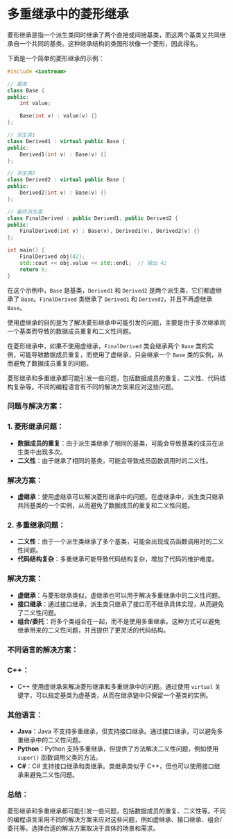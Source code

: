 # 多重继承中的菱形继承

菱形继承是指一个派生类同时继承了两个直接或间接基类，而这两个基类又共同继承自一个共同的基类。这种继承结构的类图形状像一个菱形，因此得名。

下面是一个简单的菱形继承的示例：

```cpp
#include <iostream>

// 基类
class Base {
public:
    int value;

    Base(int v) : value(v) {}
};

// 派生类1
class Derived1 : virtual public Base {
public:
    Derived1(int v) : Base(v) {}
};

// 派生类2
class Derived2 : virtual public Base {
public:
    Derived2(int v) : Base(v) {}
};

// 最终派生类
class FinalDerived : public Derived1, public Derived2 {
public:
    FinalDerived(int v) : Base(v), Derived1(v), Derived2(v) {}
};

int main() {
    FinalDerived obj(42);
    std::cout << obj.value << std::endl;  // 输出 42
    return 0;
}

```

在这个示例中，`Base` 是基类，`Derived1` 和 `Derived2` 是两个派生类，它们都虚继承了 `Base`。`FinalDerived` 类继承了 `Derived1` 和 `Derived2`，并且不再虚继承 `Base`。

使用虚继承的目的是为了解决菱形继承中可能引发的问题，主要是由于多次继承同一个基类而导致的数据成员重复和二义性问题。

在菱形继承中，如果不使用虚继承，`FinalDerived` 类会继承两个 `Base` 类的实例，可能导致数据成员重复，而使用了虚继承，只会继承一个 `Base` 类的实例，从而避免了数据成员重复的问题。

菱形继承和多重继承都可能引发一些问题，包括数据成员的重复、二义性、代码结构复杂等。不同的编程语言有不同的解决方案来应对这些问题。

### 问题与解决方案：

### 1. 菱形继承问题：

- **数据成员的重复**：由于派生类继承了相同的基类，可能会导致基类的成员在派生类中出现多次。
- **二义性**：由于继承了相同的基类，可能会导致成员函数调用时的二义性。

### 解决方案：

- **虚继承**：使用虚继承可以解决菱形继承中的问题。在虚继承中，派生类只继承共同基类的一个实例，从而避免了数据成员的重复和二义性问题。

### 2. 多重继承问题：

- **二义性**：由于一个派生类继承了多个基类，可能会出现成员函数调用时的二义性问题。
- **代码结构复杂**：多重继承可能导致代码结构复杂，增加了代码的维护难度。

### 解决方案：

- **虚继承**：与菱形继承类似，虚继承也可以用于解决多重继承中的二义性问题。
- **接口继承**：通过接口继承，派生类只继承了接口而不继承具体实现，从而避免了二义性问题。
- **组合/委托**：将多个类组合在一起，而不是使用多重继承。这种方式可以避免继承带来的二义性问题，并且提供了更灵活的代码结构。

### 不同语言的解决方案：

### C++：

- C++ 使用虚继承来解决菱形继承和多重继承中的问题。通过使用 `virtual` 关键字，可以指定基类为虚基类，从而在继承链中只保留一个基类的实例。

### 其他语言：

- **Java**：Java 不支持多重继承，但支持接口继承。通过接口继承，可以避免多重继承中的二义性问题。
- **Python**：Python 支持多重继承，但提供了方法解决二义性问题，例如使用 `super()` 函数调用父类的方法。
- **C#**：C# 支持接口继承和类继承。类继承类似于 C++，但也可以使用接口继承来避免二义性问题。

### 总结：

菱形继承和多重继承都可能引发一些问题，包括数据成员的重复、二义性等。不同的编程语言采用不同的解决方案来应对这些问题，例如虚继承、接口继承、组合/委托等。选择合适的解决方案取决于具体的场景和需求。